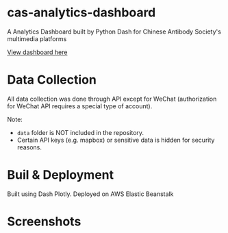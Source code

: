 # cas-analytics-dashboard
A Analytics Dashboard built by Python Dash for Chinese Antibody Society's multimedia platforms

[View dashboard here](https://analytics.chineseantibody-dev.org/)

# Data Collection
All data collection was done through API except for WeChat (authorization for WeChat API requires a special type of account).

Note: 
- `data` folder is NOT included in the repository. 
- Certain API keys (e.g. mapbox) or sensitive data is hidden for security reasons. 


# Buil & Deployment
Built using Dash Plotly. Deployed on AWS Elastic Beanstalk

# Screenshots
[](screenshots/screenshot_1.png)

[](screnshots/screenshot_2.png)

